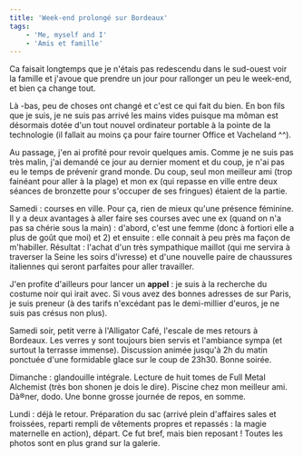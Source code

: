 ```yaml
---
title: 'Week-end prolongé sur Bordeaux'
tags:
    - 'Me, myself and I'
    - 'Amis et famille'
---
```


Ca faisait longtemps que je n'étais pas redescendu dans le sud-ouest voir la
famille et j'avoue que prendre un jour pour rallonger un peu le week-end, et
bien ça change tout.

Là -bas, peu de choses ont changé et c'est ce qui fait du bien. En bon fils que
je suis, je ne suis pas arrivé les mains vides puisque ma môman est désormais
dotée d'un tout nouvel ordinateur portable à la pointe de la technologie (il
fallait au moins ça pour faire tourner Office et Vacheland ^^).

Au passage, j'en ai profité pour revoir quelques amis. Comme je ne suis pas très
malin, j'ai demandé ce jour au dernier moment et du coup, je n'ai pas eu le
temps de prévenir grand monde. Du coup, seul mon meilleur ami (trop fainéant
pour aller à la plage) et mon ex (qui repasse en ville entre deux séances de
bronzette pour s'occuper de ses fringues) étaient de la partie.

Samedi : courses en ville. Pour ça, rien de mieux qu'une présence féminine. Il y
a deux avantages à aller faire ses courses avec une ex (quand on n'a pas sa
chérie sous la main) : d'abord, c'est une femme (donc à fortiori elle a plus de
go&ucirc;t que moi) et 2) et ensuite : elle connait à peu près ma façon de
m'habiller. Résultat : l'achat d'un très sympathique maillot (qui me servira à
traverser la Seine les soirs d'ivresse) et d'une nouvelle paire de chaussures
italiennes qui seront parfaites pour aller travailler.

J'en profite d'ailleurs pour lancer un **appel** : je suis à la recherche du
costume noir qui irait avec. Si vous avez des bonnes adresses de sur Paris, je
suis preneur (à des tarifs n'excédant pas le demi-millier d'euros, je ne suis
pas crésus non plus).

Samedi soir, petit verre à l'Alligator Café, l'escale de mes retours à Bordeaux.
Les verres y sont toujours bien servis et l'ambiance sympa (et surtout la
terrasse immense). Discussion animée jusqu'à 2h du matin ponctuée d'une
formidable glace sur le coup de 23h30\. Bonne soirée.

Dimanche : glandouille intégrale. Lecture de huit tomes de Full Metal Alchemist
(très bon shonen je dois le dire). Piscine chez mon meilleur ami. Dà®ner, dodo.
Une bonne grosse journée de repos, en somme.

Lundi : déjà le retour. Préparation du sac (arrivé plein d'affaires sales et
froissées, reparti rempli de vêtements propres et repassés : la magie maternelle
en action), départ. Ce fut bref, mais bien reposant ! Toutes les photos sont en
plus grand sur la galerie.
